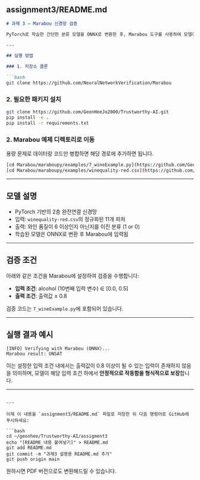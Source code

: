 ## assignment3/README.md

````markdown
# 과제 3 – Marabou 신경망 검증

PyTorch로 학습한 간단한 분류 모델을 ONNX로 변환한 후, Marabou 도구를 사용하여 모델이 특정 조건에서 안정적으로 작동하는지를 형식적으로 검증합니다.

---

## 실행 방법

### 1. 저장소 클론

```bash
git clone https://github.com/NeuralNetworkVerification/Marabou
````

### 2. 필요한 패키지 설치

```bash
git clone https://github.com/GeonHeeJo2000/Trustworthy-AI.git
pip install -e .
pip install -r requirements.txt
```
### 2. Marabou 예제 디렉토리로 이동
용량 문제로 데이터랑 코드만 병합하면 해당 경로에 추가하면 됩니다.
```bash
[cd Marabou/maraboupy/examples/7_wineExample.py](https://github.com/GeonHeeJo2000/Trustworthy-AI/blob/main/assigment3/maraboupy/examples/7_wineExample.py)
[cd Marabou/maraboupy/examples/winequality-red.csv](https://github.com/GeonHeeJo2000/Trustworthy-AI/blob/main/assigment3/maraboupy/examples/winequality-red.csv)
```

---

## 모델 설명

* PyTorch 기반의 2층 완전연결 신경망
* 입력: `winequality-red.csv`의 정규화된 11개 피처
* 출력: 와인 품질이 6 이상인지 아닌지를 이진 분류 (1 or 0)
* 학습된 모델은 ONNX로 변환 후 Marabou에 입력됨

---

## 검증 조건

아래와 같은 조건을 Marabou에 설정하여 검증을 수행합니다:

* **입력 조건**: alcohol (10번째 입력 변수) ∈ \[0.0, 0.5]
* **출력 조건**: 출력값 ≥ 0.8

검증 코드는 `7_wineExample.py`에 포함되어 있습니다.

---

## 실행 결과 예시

```text
[INFO] Verifying with Marabou (ONNX)...
Marabou result: UNSAT
```

이는 설정한 입력 조건 내에서는 출력값이 0.8 이상이 될 수 있는 입력이 존재하지 않음을 의미하며,
모델이 해당 입력 조건 하에서 **안정적으로 작동함을 형식적으로 보장**합니다.

---

````

---

이제 이 내용을 `assignment3/README.md` 파일로 저장한 뒤 다음 명령어로 GitHub에 푸시하세요:

```bash
cd ~/geonhee/Trustworthy-AI/assigment3
echo "[README 내용 붙여넣기]" > README.md
git add README.md
git commit -m "과제3 설명용 README.md 추가"
git push origin main
````

원하시면 PDF 버전으로도 변환해드릴 수 있습니다.
